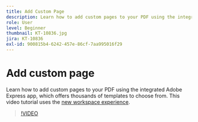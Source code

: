 ```yaml
---
title: Add Custom Page
description: Learn how to add custom pages to your PDF using the integrated Adobe Express app
role: User
level: Beginner
thumbnail: KT-10836.jpg
jira: KT-10836
exl-id: 900815b4-6242-457e-86cf-7aa995016f29
---
```

# Add custom page

Learn how to add custom pages to your PDF using the integrated Adobe Express app, which offers thousands of templates to choose from. This video tutorial uses the [new workspace experience](new-workspace.md).

>[!VIDEO](https://video.tv.adobe.com/v/347331?quality=12&learn=on&hidetitle=true)
